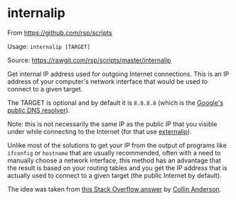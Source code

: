 internalip
==========
From https://github.com/rsp/scripts

Usage: `internalip [TARGET]`

Source: https://rawgit.com/rsp/scripts/master/internalip

Get internal IP address used for outgoing Internet connections.
This is an IP address of your computer's network interface
that would be used to connect to a given target.

The TARGET is optional and by default it is `8.8.8.8`
(which is the [Google's public DNS resolver](https://developers.google.com/speed/public-dns/docs/using)).

Note: this is not necessarily the same IP as the public IP that you visible under while connecting to the Internet
(for that use [externalip](externalip.md)).

Unlike most of the solutions to get your IP from the output of programs like `ifconfig` or `hostname` that are usually recommended, often with a need to manually choose a network interface, this method has an advantage that the result is based on your routing tables and you get the IP address that is actually used to connect to a given target (the public Internet by default).

The idea was taken from
[this Stack Overflow answer](https://stackoverflow.com/questions/13322485/how-to-i-get-the-primary-ip-address-of-the-local-machine-on-linux-and-os-x#25851186)
by [Collin Anderson](https://stackoverflow.com/users/131881/collin-anderson).
